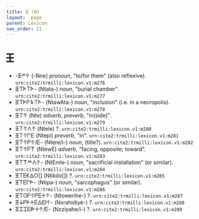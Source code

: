 ```yaml
---
title: 𐊑 (N)
layout:  page
parent: Lexicon
nav_order: 11
---
```




# 𐊑


- -𐊑𐊏𐊁 (-Nne) *pronoun*, "to/for them" (also reflexive). `urn:cite2:trmilli:lexicon.v1:m276`
- 𐊑𐊗𐊀𐊗𐊀- (Ntata-) *noun*, "burial chamber". `urn:cite2:trmilli:lexicon.v1:m277`
- 𐊑𐊗𐊀𐊇𐊙𐊗𐊀- (NtawAta-) *noun*, "inclusion" (i.e. in a necropolis). `urn:cite2:trmilli:lexicon.v1:m278`
- 𐊑𐊗𐊁 (Nte) *adverb*, *preverb*, "in(side)". `urn:cite2:trmilli:lexicon.v1:m279`
- 𐊑𐊗𐊁𐊍𐊁 (Ntele) ?. `urn:cite2:trmilli:lexicon.v1:m280`
- 𐊑𐊗𐊁𐊓𐊆 (Ntepi) *preverb*, "in". `urn:cite2:trmilli:lexicon.v1:m281`
- 𐊑𐊗𐊁𐊕𐊁/𐊆- (Ntere/i-) *noun*, (title?). `urn:cite2:trmilli:lexicon.v1:m282`
- 𐊑𐊗𐊁𐊇𐊚 (NtewE) *adverb*, "facing, opposite; toward". `urn:cite2:trmilli:lexicon.v1:m283`
- 𐊑𐊗𐊚𐊎𐊍𐊁- (NtEmle-) *noun*, "sacrificial installation" (or similar). `urn:cite2:trmilli:lexicon.v1:m284`
- 𐊑𐊗𐊆𐊋𐊅𐊒[] (Ntikdo[]) ?. `urn:cite2:trmilli:lexicon.v1:m285`
- 𐊑𐊗𐊆𐊓𐊀- (Ntipa-) *noun*, "sarcophagus" (or similar). `urn:cite2:trmilli:lexicon.v1:m286`
- 𐊑𐊗𐊒𐊇𐊁𐊕𐊆𐊛𐊁- (Ntowerihe-) ?. `urn:cite2:trmilli:lexicon.v1:m287`
- 𐊑𐊜𐊕𐊀𐊛𐊆𐊅𐊆𐊊𐊁- (Nxrahidiye-) ?. `urn:cite2:trmilli:lexicon.v1:m288`
- 𐊑𐊈𐊈𐊆𐊊𐊀𐊛𐊁/𐊆- (Nzziyahe/i-) ?. `urn:cite2:trmilli:lexicon.v1:m289`